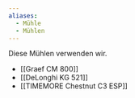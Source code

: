 ```yaml
---
aliases:
  - Mühle
  - Mühlen
---
```


Diese Mühlen verwenden wir.

- [[Graef CM 800]]
- [[DeLonghi KG 521]]
- [[TIMEMORE Chestnut C3 ESP]]

